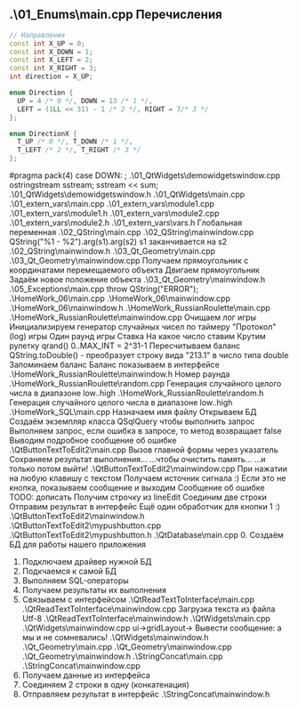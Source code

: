 .\01_Enums\main.cpp
Перечисления
------------
``` cpp
// Направления
const int X_UP = 0;
const int X_DOWN = 1;
const int X_LEFT = 2;
const int X_RIGHT = 3;
int direction = X_UP;

enum Direction {
  UP = 4 /* 0 */, DOWN = 13 /* 1 */,
  LEFT = (1LL << 31) - 1 /* 2 */, RIGHT = 7/* 3 */
};

enum DirectionX {
  T_UP /* 0 */, T_DOWN /* 1 */,
  T_LEFT /* 2 */, T_RIGHT /* 3 */
};
```

#pragma pack(4)
case DOWN:
;
.\01_QtWidgets\demowidgetswindow.cpp
ostringstream sstream;
sstream << sum;
.\01_QtWidgets\demowidgetswindow.h
.\01_QtWidgets\main.cpp
.\01_extern_vars\main.cpp
.\01_extern_vars\module1.cpp
.\01_extern_vars\module1.h
.\01_extern_vars\module2.cpp
.\01_extern_vars\module2.h
.\01_extern_vars\vars.h
Глобальная переменная
.\02_QString\main.cpp
.\02_QString\mainwindow.cpp
QString("%1 - %2").arg(s1).arg(s2)
s1 заканчивается на s2
.\02_QString\mainwindow.h
.\03_Qt_Geometry\main.cpp
.\03_Qt_Geometry\mainwindow.cpp
Получаем прямоугольник с координатами перемещаемого объекта
Двигаем прямоугольник
Задаём новое положение объекта
.\03_Qt_Geometry\mainwindow.h
.\05_Exceptions\main.cpp
throw QString("ERROR");
.\HomeWork_06\main.cpp
.\HomeWork_06\mainwindow.cpp
.\HomeWork_06\mainwindow.h
.\HomeWork_RussianRoulette\main.cpp
.\HomeWork_RussianRoulette\mainwindow.cpp
Очищаем лог игры
Инициализируем генератор случайных
чисел по таймеру
"Протокол" (log) игры
Один раунд игры
Ставка
На какое число ставим
Крутим рулетку
qrand() 0..MAX_INT = 2^31-1
Пересчитываем баланс
QString.toDouble() - преобразует строку
вида "213.1" в число типа double
Запоминаем баланс
Баланс показываем в интерфейсе
.\HomeWork_RussianRoulette\mainwindow.h
Номер раунда
.\HomeWork_RussianRoulette\random.cpp
Генерация случайного целого числа в диапазоне
low..high
.\HomeWork_RussianRoulette\random.h
Генерация случайного целого числа в диапазоне
low..high
.\HomeWork_SQL\main.cpp
Назначаем имя файлу
Открываем БД
Создаём экземпляр класса QSqlQuery чтобы выполнить запрос
Выполняем запрос, если ошибка в запросе,
то метод возвращает false
Выводим подробное сообщение об ошибке
.\QtButtonTextToEdit2\main.cpp
Вызов главной формы через указатель
Сохраняем результат выполнения...
...чтобы очистить память...
...и только потом выйти!
.\QtButtonTextToEdit2\mainwindow.cpp
При нажатии на любую клавишу с текстом
Получаем источник сигнала :)
Если это не кнопка, показываем сообщение и выходим
Сообщение об ошибке
TODO: дописать
Получим строчку из lineEdit
Соединим две строки
Отправим результат в интерфейс
Ещё один обработчик для кнопки 1 :)
.\QtButtonTextToEdit2\mainwindow.h
.\QtButtonTextToEdit2\mypushbutton.cpp
.\QtButtonTextToEdit2\mypushbutton.h
.\QtDatabase\main.cpp
0. Создаём БД для работы нашего приложения
1. Подключаем драйвер нужной БД
2. Подкчаемся к самой БД
3. Выполняем SQL-операторы
4. Получаем результаты их выполнения
5. Связываем с интерфейсом
.\QtReadTextToInterface\main.cpp
.\QtReadTextToInterface\mainwindow.cpp
Загрузка текста из файла
Utf-8
.\QtReadTextToInterface\mainwindow.h
.\QtWidgets\main.cpp
.\QtWidgets\mainwindow.cpp
ui->gridLayout->
Вывести сообщение: а мы и не сомневались!
.\QtWidgets\mainwindow.h
.\Qt_Geometry\main.cpp
.\Qt_Geometry\mainwindow.cpp
.\Qt_Geometry\mainwindow.h
.\StringConcat\main.cpp
.\StringConcat\mainwindow.cpp
1. Получаем данные из интерфейса
2. Соединяем 2 строки в одну (конкатенация)
3. Отправляем результат в интерфейс
.\StringConcat\mainwindow.h
